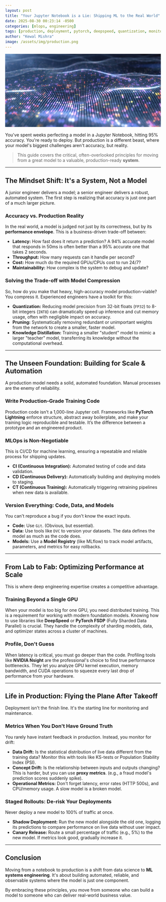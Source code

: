 ```yaml
---
layout: post
title: "Your Jupyter Notebook is a Lie: Shipping ML to the Real World"
date: 2025-08-30 00:23:14 -0500
categories: [mlops, engineering]
tags: [production, deployment, pytorch, deepspeed, quantization, monitoring, systems]
author: "Kewal Mishra"
image: /assets/img/production.png
---
```

![cover](/assets/img/production.png)

You've spent weeks perfecting a model in a Jupyter Notebook, hitting 95% accuracy. You're ready to deploy. But production is a different beast, where your model's biggest challenges aren't accuracy, but reality.

> This guide covers the critical, often-overlooked principles for moving from a great model to a valuable, production-ready **system**.

---

## The Mindset Shift: It's a System, Not a Model

A junior engineer delivers a model; a senior engineer delivers a robust, automated system. The first step is realizing that accuracy is just one part of a much larger picture.

### Accuracy vs. Production Reality
In the real world, a model is judged not just by its correctness, but by its **performance envelope**. This is a business-driven trade-off between:
* **Latency:** How fast does it return a prediction? A 94% accurate model that responds in 50ms is often better than a 95% accurate one that takes 2 seconds.
* **Throughput:** How many requests can it handle per second?
* **Cost:** How much do the required GPUs/CPUs cost to run 24/7?
* **Maintainability:** How complex is the system to debug and update?

### Solving the Trade-off with Model Compression
So, how do you make that heavy, high-accuracy model production-viable? You compress it. Experienced engineers have a toolkit for this:

* **Quantization:** Reducing model precision from 32-bit floats (`FP32`) to 8-bit integers (`INT8`) can dramatically speed up inference and cut memory usage, often with negligible impact on accuracy.
* **Pruning:** Systematically removing redundant or unimportant weights from the network to create a smaller, faster model.
* **Knowledge Distillation:** Training a smaller "student" model to mimic a larger "teacher" model, transferring its knowledge without the computational overhead.

---

## The Unseen Foundation: Building for Scale & Automation

A production model needs a solid, automated foundation. Manual processes are the enemy of reliability.

### Write Production-Grade Training Code
Production code isn't a 1,000-line Jupyter cell. Frameworks like **PyTorch Lightning** enforce structure, abstract away boilerplate, and make your training logic reproducible and testable. It’s the difference between a prototype and an engineered product.

### MLOps is Non-Negotiable
This is CI/CD for machine learning, ensuring a repeatable and reliable process for shipping updates.
* **CI (Continuous Integration):** Automated testing of code and data validation.
* **CD (Continuous Delivery):** Automatically building and deploying models to staging.
* **CT (Continuous Training):** Automatically triggering retraining pipelines when new data is available.

### Version Everything: Code, Data, and Models
You can't reproduce a bug if you don't know the exact inputs.
* **Code:** Use `Git`. (Obvious, but essential).
* **Data:** Use tools like `DVC` to version your datasets. The data defines the model as much as the code does.
* **Models:** Use a **Model Registry** (like MLflow) to track model artifacts, parameters, and metrics for easy rollbacks.

---

## From Lab to Fab: Optimizing Performance at Scale

This is where deep engineering expertise creates a competitive advantage.

### Training Beyond a Single GPU
When your model is too big for one GPU, you need distributed training. This is a requirement for working with modern foundation models. Knowing how to use libraries like **DeepSpeed** or **PyTorch FSDP** (Fully Sharded Data Parallel) is crucial. They handle the complexity of sharding models, data, and optimizer states across a cluster of machines.

### Profile, Don't Guess
When latency is critical, you must go deeper than the code. Profiling tools like **NVIDIA Nsight** are the professional's choice to find true performance bottlenecks. They let you analyze GPU kernel execution, memory bandwidth, and CUDA operations to squeeze every last drop of performance from your hardware.

---

## Life in Production: Flying the Plane After Takeoff

Deployment isn't the finish line. It's the starting line for monitoring and maintenance.

### Metrics When You Don't Have Ground Truth
You rarely have instant feedback in production. Instead, you monitor for drift:
* **Data Drift:** Is the statistical distribution of live data different from the training data? Monitor this with tools like KS-tests or Population Stability Index (PSI).
* **Concept Drift:** Is the relationship between inputs and outputs changing? This is harder, but you can use **proxy metrics**. (e.g., a fraud model's prediction scores suddenly spike).
* **Operational Metrics:** Don't forget latency, error rates (HTTP 500s), and CPU/memory usage. A slow model is a broken model.

### Staged Rollouts: De-risk Your Deployments
Never deploy a new model to 100% of traffic at once.
* **Shadow Deployment:** Run the new model alongside the old one, logging its predictions to compare performance on live data without user impact.
* **Canary Release:** Route a small percentage of traffic (e.g., 5%) to the new model. If metrics look good, gradually increase it.

---

## Conclusion

Moving from a notebook to production is a shift from data science to **ML systems engineering**. It's about building automated, reliable, and observable systems where the model is just one component.

By embracing these principles, you move from someone who can build a model to someone who can deliver real-world business value.